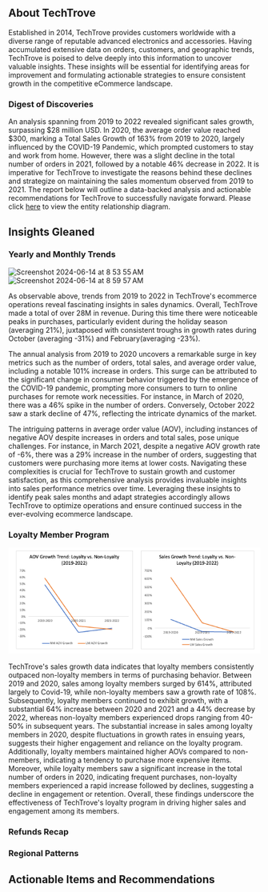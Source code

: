 ## About TechTrove

Established in 2014, TechTrove provides customers worldwide with a diverse range of reputable advanced electronics and accessories. Having accumulated extensive data on orders, customers, and geographic trends, TechTrove is poised to delve deeply into this information to uncover valuable insights. These insights will be essential for identifying areas for improvement and formulating actionable strategies to ensure consistent growth in the competitive eCommerce landscape.

### Digest of Discoveries

An analysis spanning from 2019 to 2022 revealed significant sales growth, surpassing $28 million USD. In 2020, the average order value reached $300, marking a Total Sales Growth of 163% from 2019 to 2020, largely influenced by the COVID-19 Pandemic, which prompted customers to stay and work from home. However, there was a slight decline in the total number of orders in 2021, followed by a notable 46% decrease in 2022. It is imperative for TechTrove to investigate the reasons behind these declines and strategize on maintaining the sales momentum observed from 2019 to 2021. The report below will outline a data-backed analysis and actionable recommendations for TechTrove to successfully navigate forward. Please click [here](TechTrove_ERD.png) to view the entity relationship diagram. 

## Insights Gleaned

### Yearly and Monthly Trends

![Screenshot 2024-06-14 at 8 53 55 AM](https://github.com/MelodiousMeadow/TechTrove_eCommerce_Analysis/assets/109684736/10d2de3f-99f4-4600-8022-b5ab0a166122)
![Screenshot 2024-06-14 at 8 59 57 AM](https://github.com/MelodiousMeadow/TechTrove_eCommerce_Analysis/assets/109684736/bc674bda-57c5-4824-8753-a8188d18517f)

As observable above, trends from 2019 to 2022 in TechTrove's ecommerce operations reveal fascinating insights in sales dynamics. Overall, TechTrove made a total of over 28M in revenue. During this time there were noticeable peaks in purchases, particularly evident during the holiday season (averaging 21%), juxtaposed with consistent troughs in growth rates during October (averaging -31%) and February(averaging -23%).

The annual analysis from 2019 to 2020 uncovers a remarkable surge in key metrics such as the number of orders, total sales, and average order value, including a notable 101% increase in orders. This surge can be attributed to the significant change in consumer behavior triggered by the emergence of the COVID-19 pandemic, prompting more consumers to turn to online purchases for remote work necessities. For instance, in March of 2020, there was a 46% spike in the number of orders. Conversely, October 2022 saw a stark decline of 47%, reflecting the intricate dynamics of the market.

The intriguing patterns in average order value (AOV), including instances of negative AOV despite increases in orders and total sales, pose unique challenges. For instance, in March 2021, despite a negative AOV growth rate of -6%, there was a 29% increase in the number of orders, suggesting that customers were purchasing more items at lower costs. 
Navigating these complexities is crucial for TechTrove to sustain growth and customer satisfaction, as this comprehensive analysis provides invaluable insights into sales performance metrics over time. Leveraging these insights to identify peak sales months and adapt strategies accordingly allows TechTrove to optimize operations and ensure continued success in the ever-evolving ecommerce landscape.
### Loyalty Member Program
<p align="center">
  <img src="images/Loyalty_Program_Visual.png" alt="Loyalty Member Visual">
</p>

TechTrove's sales growth data indicates that loyalty members consistently outpaced non-loyalty members in terms of purchasing behavior. Between 2019 and 2020, sales among loyalty members surged by 614%, attributed largely to Covid-19, while non-loyalty members saw a growth rate of 108%. Subsequently, loyalty members continued to exhibit growth, with a substantial 64% increase between 2020 and 2021 and a 44% decrease by 2022, whereas non-loyalty members experienced drops ranging from 40-50% in subsequent years. The substantial increase in sales among loyalty members in 2020, despite fluctuations in growth rates in ensuing years, suggests their higher engagement and reliance on the loyalty program. Additionally, loyalty members maintained higher AOVs compared to non-members, indicating a tendency to purchase more expensive items. Moreover, while loyalty members saw a significant increase in the total number of orders in 2020, indicating frequent purchases, non-loyalty members experienced a rapid increase followed by declines, suggesting a decline in engagement or retention. Overall, these findings underscore the effectiveness of TechTrove's loyalty program in driving higher sales and engagement among its members.


### Refunds Recap








### Regional Patterns

## Actionable Items and Recommendations 


